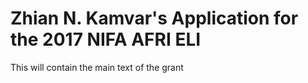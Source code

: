 # Zhian N. Kamvar's Application for the 2017 NIFA AFRI ELI

This will contain the main text of the grant
